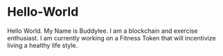 # Hello-World

Hello World. My Name is Buddylee.
I am a blockchain and exercise enthusiast.
I am currently working on a Fitness Token that will incentivize living a healthy life style. 
